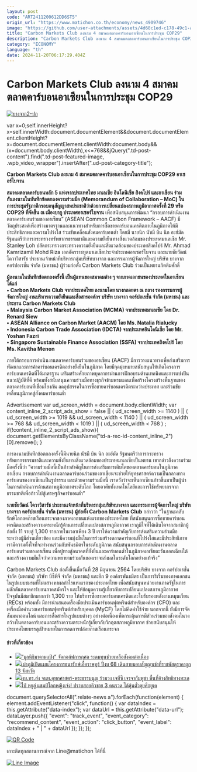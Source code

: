 ```yaml
---
layout: post
code: "ART2411200612DD6ST5"
origin_url: "https://www.matichon.co.th/economy/news_4909746"
image: "https://github.com/user-attachments/assets/4d68c1ed-c178-49c1-a50f-b0fb7dd2d596"
title: "Carbon Markets Club ลงนาม 4 สมาคมตลาดคาร์บอนอาเซียนในการประชุม COP29"
description: "Carbon Markets Club ลงนาม 4 สมาคมตลาดคาร์บอนอาเซียนในการประชุม COP29 อาเซอร์ไบจาน"
category: "ECONOMY"
language: "th"
date: 2024-11-20T06:17:29.404Z
---
```


# Carbon Markets Club ลงนาม 4 สมาคมตลาดคาร์บอนอาเซียนในการประชุม COP29

[![](https://www.matichon.co.th/wp-content/uploads/2024/11/บางจาก2-ปก.jpg "บางจาก2-ปก")](https://www.matichon.co.th/wp-content/uploads/2024/11/บางจาก2-ปก.jpg)

var x=0;self.innerHeight?x=self.innerWidth:document.documentElement&&document.documentElement.clientHeight?x=document.documentElement.clientWidth:document.body&&(x=document.body.clientWidth),x<=768&&jQuery(".td-post-content").find(".td-post-featured-image, .wpb\_video\_wrapper").insertAfter(".ud-post-category-title");

**Carbon Markets Club ลงนาม 4 สมาคมตลาดคาร์บอนอาเซียนในการประชุม COP29 อาเซอร์ไบจาน**

**สมาคมตลาดคาร์บอนหลัก 5 แห่งจากประเทศไทย มาเลเซีย อินโดนีเซีย สิงคโปร์ และอาเซียน ร่วมกันลงนามในบันทึกข้อตกลงความร่วมมือ (Memorandum of Collaboration – MoC) ในการประชุมรัฐภาคีกรอบอนุสัญญาสหประชาติว่าด้วยการเปลี่ยนแปลงสภาพภูมิอากาศครั้งที่ 29 หรือ COP29 ที่จัดขึ้น ณ เมืองบากู ประเทศอาเซอร์ไบจาน** เพื่อสนับสนุนการพัฒนา “กรอบการดำเนินงานตลาดคาร์บอนร่วมของอาเซียน” (ASEAN Common Carbon Framework – AACF) มีวัตถุประสงค์เพื่อสร้างมาตรฐานและแนวทางสำหรับการซื้อขายคาร์บอนเครดิตภายในภูมิภาคให้มีประสิทธิภาพและความโปร่งใส ร่วมขับเคลื่อนสังคมคาร์บอนต่ำ โดยมี นายนิก นัซมี บิน นิก อะฮ์มัด รัฐมนตรีว่าการกระทรวงทรัพยากรธรรมชาติและความยั่งยืนทางสิ่งแวดล้อมของประเทศมาเลเซีย Mr. Stanley Loh ปลัดกระทรวงกระทรวงความยั่งยืนและสิ่งแวดล้อมของประเทศสิงคโปร์ Mr. Ahmad Kamrizamil Mohd Riza เอกอัครราชทูตมาเลเซียประจำประเทศอาเซอร์ไบจาน และนายชัยวัฒน์ โควาวิสารัช ประธานเจ้าหน้าที่บริหารกลุ่มบริษัทบางจาก และกรรมการผู้จัดการใหญ่ บริษัท บางจาก คอร์ปอเรชั่น จำกัด (มหาชน) ผู้ร่วมก่อตั้ง Carbon Markets Club ร่วมเป็นพยานกิตติมศักดิ์

**ผู้ลงนามในบันทึกข้อตกลงครั้งนี้ เป็นผู้แทนของสมาคมต่าง ๆ จากภาคเอกชนของประเทศในอาเซียน ได้แก่**  
**• Carbon Markets Club จากประเทศไทย ลงนามโดย นางกลอยตา ณ ถลาง รองกรรมการผู้จัดการใหญ่ งานบริหารความยั่งยืนและสื่อสารองค์กร บริษัท บางจาก คอร์ปอเรชั่น จำกัด (มหาชน) และประธาน Carbon Markets Club**  
**• Malaysia Carbon Market Association (MCMA) จากประเทศมาเลเซีย โดย Dr. Renard Siew**  
**• ASEAN Alliance on Carbon Market (AACM) โดย Ms. Natalia Rialucky**  
**• Indonesia Carbon Trade Association (IDCTA) จากประเทศอินโดนีเซีย โดย Mr. Yoshan Fazri**  
**• Singapore Sustainable Finance Association (SSFA) จากประเทศสิงคโปร์ โดย Ms. Kavitha Menon**

ภายใต้กรอบการดำเนินงานตลาดคาร์บอนร่วมของอาเซียน (AACF) มีการวางแนวทางเพื่อส่งเสริมการพัฒนาและการค้าคาร์บอนเครดิตอย่างยั่งยืนในภูมิภาค โดยมีจุดมุ่งหมายสนับสนุนให้เกิดโครงการคาร์บอนเครดิตที่ได้มาตรฐาน เสริมสร้างศักยภาพบุคลากรผ่านการฝึกอบรมด้านเทคนิคและการแบ่งปันแนวปฏิบัติที่ดี พร้อมทั้งสนับสนุนความร่วมมือทางธุรกิจข้ามพรมแดนเพื่อสร้างโครงสร้างพื้นฐานของตลาดคาร์บอนที่เชื่อมโยงกัน ลดอุปสรรคในการซื้อขายคาร์บอนเครดิตระหว่างประเทศ และร่วมขับเคลื่อนภูมิภาคสู่สังคมคาร์บอนต่ำ

Advertisement var ud\_screen\_width = document.body.clientWidth; var content\_inline\_2\_script\_ads\_show = false || ( ud\_screen\_width >= 1140 ) || ( ud\_screen\_width >= 1019 && ud\_screen\_width < 1140 ) || ( ud\_screen\_width >= 768 && ud\_screen\_width < 1019 ) || ( ud\_screen\_width < 768 ) ; if(!content\_inline\_2\_script\_ads\_show){ document.getElementsByClassName("td-a-rec-id-content\_inline\_2")\[0\].remove(); }

การลงนามบันทึกข้อตกลงครั้งนี้มีนายนิก นัซมี บิน นิก อะฮ์มัด รัฐมนตรีว่าการกระทรวงทรัพยากรธรรมชาติและความยั่งยืนทางสิ่งแวดล้อมของประเทศมาเลเซียเป็นพยาน เขากล่าวถึงความร่วมมือครั้งนี้ว่า “ความร่วมมือนี้เป็นก้าวสำคัญในการส่งเสริมการเติบโตของตลาดคาร์บอนในภูมิภาคอาเซียน กรอบการดำเนินงานตลาดคาร์บอนร่วมของอาเซียนจะช่วยให้ยุทธศาสตร์ความเป็นกลางทางคาร์บอนของอาเซียนเป็นรูปธรรม และด้วยความร่วมมือนี้ เราหวังว่าจะเห็นอาเซียนก้าวขึ้นมาเป็นผู้นำในการดำเนินการด้านสภาพภูมิอากาศระดับโลก โดยอาศัยทั้งเทคโนโลยีและการใช้ทรัพยากรจากธรรมชาติเพื่อก้าวไปสู่เศรษฐกิจคาร์บอนต่ำ”

**นายชัยวัฒน์ โควาวิสารัช ประธานเจ้าหน้าที่บริหารกลุ่มบริษัทบางจาก และกรรมการผู้จัดการใหญ่ บริษัท บางจาก คอร์ปอเรชั่น จำกัด (มหาชน) ผู้ก่อตั้ง Carbon Markets Club** กล่าวว่า “ในฐานะคลับรักษ์โลกลดก๊าซเรือนกระจกของภาคเอกชนแห่งแรกของประเทศไทย ที่สนับสนุนการซื้อขายคาร์บอนเครดิตและสร้างความตระหนักรู้ด้านการเปลี่ยนแปลงสภาพภูมิอากาศ เราภูมิใจที่ได้เติบโตจากสมาชิกผู้ก่อตั้ง 11 รายสู่ 1,300 รายภายในเวลาเพียง 3 ปี เราให้ความสำคัญกับการส่งเสริมความร่วมมือระหว่างผู้มีส่วนเกี่ยวข้อง และมีความมุ่งมั่นในการร่วมสร้างตลาดคาร์บอนที่โปร่งใสและมีประสิทธิภาพ เรามีความตั้งใจที่จะทำงานร่วมกับพันธมิตรในระดับภูมิภาค สนับสนุนกรอบการดำเนินงานตลาดคาร์บอนร่วมของอาเซียน เพื่อปูทางสู่อนาคตที่ยั่งยืนและคาร์บอนต่ำในภูมิภาคเอเชียตะวันออกเฉียงใต้ และสร้างความมั่นใจว่าความพยายามร่วมกันของเราจะส่งผลในระดับโลกอย่างแท้จริง”

Carbon Markets Club ก่อตั้งขึ้นเมื่อวันที่ 28 มิถุนายน 2564 โดยบริษัท บางจาก คอร์ปอเรชั่น จำกัด (มหาชน) บริษัท บีซีพีจี จำกัด (มหาชน) และอีก 9 องค์กรพันธมิตร เป็นการริเริ่มของภาคเอกชนในรูปแบบชมรมที่ไม่แสวงหาผลกำไรแห่งแรกของประเทศไทย เพื่อสนับสนุนหน่วยงานภาครัฐในการผลักดันตลาดคาร์บอนภาคสมัครใจ และให้ข้อมูลความรู้เกี่ยวกับการเปลี่ยนแปลงสภาพภูมิอากาศ ปัจจุบันมีสมาชิกมากกว่า 1,300 ราย ให้บริการซื้อขายคาร์บอนเครดิตและใบรับรองพลังงานหมุนเวียน (RECs) พร้อมทั้ง มีการนำเสนอเครื่องมือประเมินคาร์บอนฟุตพรินต์สำหรับองค์กร (CFO) และเครื่องมือคำนวณคาร์บอนฟุตพรินต์สำหรับบุคคล (MyCF) โดยไม่คิดค่าใช้จ่าย นอกจากนี้ ยังมีการจัดสัมมนาออนไลน์ และการสื่อสารในรูปแบบต่างๆ อย่างต่อเนื่องเพื่อกระตุ้นการมีส่วนร่วมของสังคมในวงกว้างในตลาดคาร์บอนและสร้างความตระหนักรู้เกี่ยวกับวิกฤตสภาพภูมิอากาศ ช่วยสนับสนุนให้ประเทศไทยบรรลุเป้าหมายในการลดการปล่อยก๊าซเรือนกระจก

#### ข่าวที่เกี่ยวข้อง

*   [![](https://www.matichon.co.th/wp-content/uploads/2024/11/01-165.jpg)“มูลนิธิมาดามแป้ง” จัดกอล์ฟการกุศล ระดมทุนช่วยเหลือสังคมต่อเนื่อง](https://www.matichon.co.th/publicize/news_4909378)
*   [![](https://www.matichon.co.th/wp-content/uploads/2024/11/7287-3.jpg)เผ่าภูมิเปิดแผนโครงการธนารักษ์เอื้อราษฎร์ ปีงบ 68 เดินสายมอบสัญญาเช่าที่ราชพัสดุราคาถูก 13 จังหวัด](https://www.matichon.co.th/economy/news_4909771)
*   [![](https://www.matichon.co.th/wp-content/uploads/2024/11/1-261.jpg)ผบ.ทร.ส่ง จนท.อุทกศาสตร์-พระธรรมนูญ ร่วมวง เจทีซี เจรจากัมพูชา พื้นที่อ้างสิทธิทางทะเล](https://www.matichon.co.th/politics/news_4909703)
*   [![](https://www.matichon.co.th/wp-content/uploads/2024/11/AFP__20230912__33UZ8CT__v1.jpg)ไป๋ หยูลู่ แชมป์โลกหญิงเจ๋ง! ปราบสอยคิวชาย 3 คนรวด ได้ลุ้นตั๋วลุยศึกยูเค](https://www.matichon.co.th/sport/sport-inter/news_4909562)

document.querySelectorAll(".relate-news a").forEach(function(element) { element.addEventListener("click", function() { var dataIndex = this.getAttribute("data-index"); var dataUrl = this.getAttribute("data-url"); dataLayer.push({ "event": "track\_event", "event\_category": "recommend\_content", "event\_action": "click\_button", "event\_label": dataIndex + " | " + dataUrl }); }); });

[![QR Code](https://www.matichon.co.th/wp-content/uploads/2023/07/wob1371z.jpg)](https://lin.ee/ht0nDxX)

เกาะติดทุกสถานการณ์จาก Line@matichon ได้ที่นี่

[![Line Image](https://www.matichon.co.th/wp-content/uploads/2023/07/th.png)](https://lin.ee/ht0nDxX)
